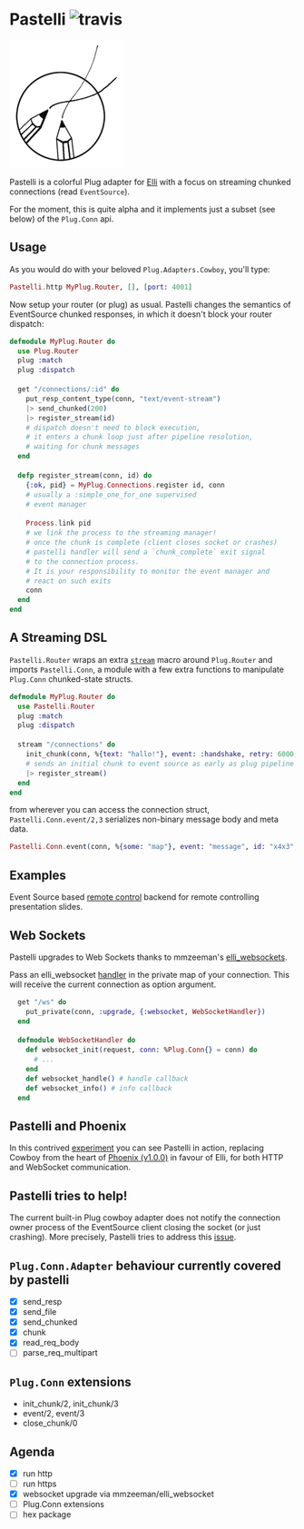 # Pastelli ![travis](https://travis-ci.org/zampino/pastelli.svg)

![alt](logo.png)

Pastelli is a colorful Plug adapter for [Elli](//github.com/knutin/elli)
with a focus on streaming chunked
connections (read `EventSource`).

For the moment, this is quite alpha and
it implements just a subset (see below) of the `Plug.Conn` api.

## Usage
As you would do with your beloved `Plug.Adapters.Cowboy`,
you'll type:

```elixir
Pastelli.http MyPlug.Router, [], [port: 4001]
```
Now setup your router (or plug) as usual.
Pastelli changes the semantics of EventSource chunked responses,
in which it doesn't block your router dispatch:

```elixir
defmodule MyPlug.Router do
  use Plug.Router
  plug :match
  plug :dispatch

  get "/connections/:id" do
    put_resp_content_type(conn, "text/event-stream")
    |> send_chunked(200)
    |> register_stream(id)
    # dispatch doesn't need to block execution,
    # it enters a chunk loop just after pipeline resolution,
    # waiting for chunk messages
  end

  defp register_stream(conn, id) do
    {:ok, pid} = MyPlug.Connections.register id, conn
    # usually a :simple_one_for_one supervised
    # event manager

    Process.link pid
    # we link the process to the streaming manager!
    # once the chunk is complete (client closes socket or crashes)
    # pastelli handler will send a `chunk_complete` exit signal
    # to the connection process.
    # It is your responsibility to monitor the event manager and
    # react on such exits
    conn
  end
end
```

## A Streaming DSL
`Pastelli.Router` wraps an extra [`stream`](//github.com/zampino/pastelli/blob/master/lib/pastelli/router.ex) macro around `Plug.Router` and
imports `Pastelli.Conn`, a module with a few extra functions to manipulate
`Plug.Conn` chunked-state structs.


```elixir
defmodule MyPlug.Router do
  use Pastelli.Router
  plug :match
  plug :dispatch

  stream "/connections" do
    init_chunk(conn, %{text: "hallo!"}, event: :handshake, retry: 6000, id: 1234)
    # sends an initial chunk to event source as early as plug pipeline ends
    |> register_stream()
  end
end
```

from wherever you can access the connection struct,
`Pastelli.Conn.event/2,3` serializes non-binary message body and
meta data.

```elixir
Pastelli.Conn.event(conn, %{some: "map"}, event: "message", id: "x4x3", retry: 6000)
```

## Examples
Event Source based [remote control](https://github.com/zampino/plug_rc) backend
for remote controlling presentation slides.

## Web Sockets
Pastelli upgrades to Web Sockets thanks to mmzeeman's [elli_websockets](https://github.com/mmzeeman/elli_websocket).

Pass an elli_websocket
[handler](https://github.com/mmzeeman/elli_websocket#callback-module) in the private
map of your connection. This will receive the current connection as option argument.

```elixir
  get "/ws" do
    put_private(conn, :upgrade, {:websocket, WebSocketHandler})
  end

  defmodule WebSocketHandler do
    def websocket_init(request, conn: %Plug.Conn{} = conn) do
      # ...
    end
    def websocket_handle() # handle callback
    def websocket_info() # info callback
  end
```

## Pastelli and Phoenix

In this contrived [experiment](https://github.com/zampino/phoenix-on-pastelli)
you can see Pastelli in action,
replacing Cowboy from the heart of [Phoenix (v1.0.0)](htts://phoenixframework.org) in favour of Elli,
for both HTTP and WebSocket communication.

## Pastelli tries to help!

The current built-in Plug cowboy adapter does not notify the
connection owner process of the EventSource client
closing the socket (or just crashing).
More precisely, Pastelli tries to address this [issue](https://github.com/elixir-lang/plug/issues/228).

## `Plug.Conn.Adapter` behaviour currently covered by pastelli

- [x] send_resp
- [x] send_file
- [x] send_chunked
- [x] chunk
- [x] read_req_body
- [ ] parse_req_multipart

## `Plug.Conn` extensions

- init_chunk/2, init_chunk/3
- event/2, event/3
- close_chunk/0

## Agenda

- [x] run http
- [ ] run https
- [x] websocket upgrade via mmzeeman/elli_websocket
- [ ] Plug.Conn extensions
- [ ] hex package
